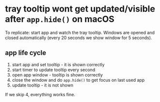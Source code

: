 # tray tooltip wont get updated/visible after `app.hide()` on macOS
To replicate: start app and watch the tray tooltip. Windows are opened and closed automatically (every 20 seconds we show window for 5 seconds).

## app life cycle
1. start app and set tooltip - it is shown correctly
2. start timer to update tooltip every second
3. open app window - tooltip is shown correctly
4. close the window and do `app.hide()` to get focus on last used app
5. update tooltip - it is not shown

If we skip 4, everything works fine.  
